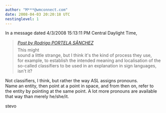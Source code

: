```yaml
---
author: "M***@wmconnect.com"
date: 2008-04-03 20:20:18 UTC
nestinglevel: 1
---
```

In a message dated 4/3/2008 15:13:11 PM Central Daylight Time,  

> [_Post by Rodrigo PORTELA SÃNCHEZ_](/US85m766/how-to-say-left-and-right.2#post24)  
> This might  
> sound a little strange, but I think it's the kind of process they use,  
> for example, to establish the intended meaning and localisation of the  
> so-called classifiers to be used in an explanation in sign languages,  
> isn't it?  
> 

Not classifiers, I think, but rather the way ASL assigns pronouns.  
Name an entity, then point at a point in space, and from then on, refer to  
the entity by pointing at the same point. A lot more pronouns are available  
that way than merely he/she/it.  
  
stevo </HTML>